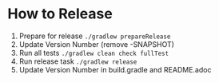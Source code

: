 # How to Release

1) Prepare for release `./gradlew prepareRelease`
1) Update Version Number (remove -SNAPSHOT)
1) Run all tests `./gradlew clean check fullTest`
1) Run release task `./gradlew release`
1) Update Version Number in build.gradle and README.adoc



